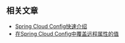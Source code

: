 ## 相关文章

+ [Spring Cloud Config快速介绍](http://tu-yucheng.github.io/springcloud/2023/05/13/spring-cloud-configuration.html)
+ [在Spring Cloud Config中覆盖远程属性的值](http://tu-yucheng.github.io/springcloud/2023/05/13/spring-cloud-config-remote-properties-override.html)